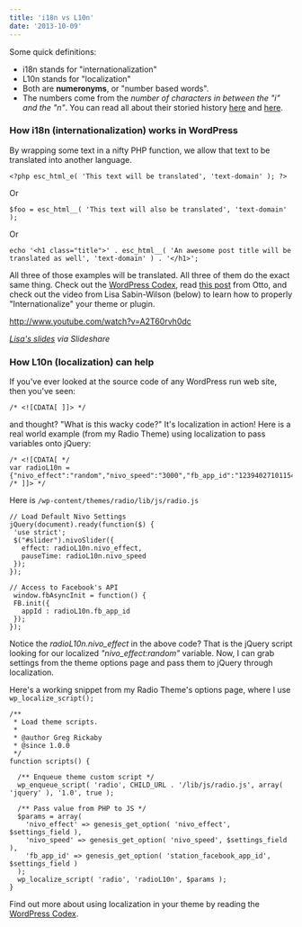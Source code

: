 ```yaml
---
title: 'i18n vs L10n'
date: '2013-10-09'
---
```


Some quick definitions:

- i18n stands for "internationalization"
- L10n stands for "localization"
- Both are **numeronyms**, or "number based words".
- The numbers come from the _number of characters in between the "i" and the "n"_. You can read all about their storied history [here](https://en.wikipedia.org/wiki/Internationalization_and_localization) and [here](http://wordpress.org/news/2004/04/l10n-i18n/).

### How i18n (internationalization) works in WordPress

By wrapping some text in a nifty PHP function, we allow that text to be translated into another language.

```
<?php esc_html_e( 'This text will be translated', 'text-domain' ); ?>
```

Or

```
$foo = esc_html__( 'This text will also be translated', 'text-domain' );
```

Or

```
echo '<h1 class="title">' . esc_html__( 'An awesome post title will be translated as well', 'text-domain' ) . '</h1>';
```

All three of those examples will be translated. All three of them do the exact same thing. Check out the [WordPress Codex](http://codex.wordpress.org/I18n_for_WordPress_Developers), read [this post](http://ottopress.com/2012/internationalization-youre-probably-doing-it-wrong/) from Otto, and check out the video from Lisa Sabin-Wilson (below) to learn how to properly "Internationalize" your theme or plugin.

http://www.youtube.com/watch?v=A2T60rvh0dc

_[Lisa's slides](http://www.slideshare.net/LSWilson/internationalization-preparing-your-wordpress-theme-for-the-rest-of-the-world) via Slideshare_

### How L10n (localization) can help

If you've ever looked at the source code of any WordPress run web site, then you've seen:

```
/* <![CDATA[ ]]> */
```

and thought? "What is this wacky code?" It's localization in action! Here is a real world example (from my Radio Theme) using localization to pass variables onto jQuery:

```
/* <![CDATA[ */
var radioL10n = {"nivo_effect":"random","nivo_speed":"3000","fb_app_id":"123940271011545"};
/* ]]> */
```

Here is `/wp-content/themes/radio/lib/js/radio.js`

```
// Load Default Nivo Settings
jQuery(document).ready(function($) {
 'use strict';
 $("#slider").nivoSlider({
   effect: radioL10n.nivo_effect,
   pauseTime: radioL10n.nivo_speed
 });
});

// Access to Facebook's API
 window.fbAsyncInit = function() {
 FB.init({
   appId : radioL10n.fb_app_id
 });
});
```

Notice the _radioL10n.nivo_effect_ in the above code? That is the jQuery script looking for our localized _"nivo_effect:random"_ variable. Now, I can grab settings from the theme options page and pass them to jQuery through localization.

Here's a working snippet from my Radio Theme's options page, where I use `wp_localize_script();`

```
/**
 * Load theme scripts.
 *
 * @author Greg Rickaby
 * @since 1.0.0
 */
function scripts() {

  /** Enqueue theme custom script */
  wp_enqueue_script( 'radio', CHILD_URL . '/lib/js/radio.js', array( 'jquery' ), '1.0', true );

  /** Pass value from PHP to JS */
  $params = array(
    'nivo_effect' => genesis_get_option( 'nivo_effect', $settings_field ),
    'nivo_speed' => genesis_get_option( 'nivo_speed', $settings_field ),
    'fb_app_id' => genesis_get_option( 'station_facebook_app_id', $settings_field )
  );
  wp_localize_script( 'radio', 'radioL10n', $params );
}
```

Find out more about using localization in your theme by reading the [WordPress Codex](http://codex.wordpress.org/Function_Reference/wp_localize_script).
